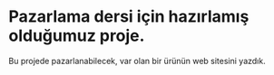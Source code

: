 # Pazarlama dersi için hazırlamış olduğumuz proje. 
Bu projede pazarlanabilecek, var olan bir ürünün web sitesini yazdık.
